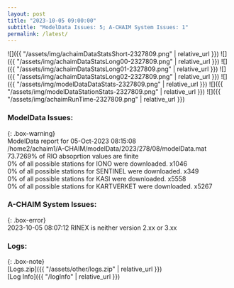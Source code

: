 ```yaml
---
layout: post
title: "2023-10-05 09:00:00"
subtitle: "ModelData Issues: 5; A-CHAIM System Issues: 1"
permalink: /latest/
---
```


![]({{ "/assets/img/achaimDataStatsShort-2327809.png" | relative_url }})
![]({{ "/assets/img/achaimDataStatsLong00-2327809.png" | relative_url }})
![]({{ "/assets/img/achaimDataStatsLong01-2327809.png" | relative_url }})
![]({{ "/assets/img/achaimDataStatsLong02-2327809.png" | relative_url }})
![]({{ "/assets/img/modelDataDataStats-2327809.png" | relative_url }})
![]({{ "/assets/img/modelDataStationStats-2327809.png" | relative_url }})
![]({{ "/assets/img/achaimRunTime-2327809.png" | relative_url }})


### ModelData Issues:  
  
{: .box-warning}  
 ModelData report for 05-Oct-2023 08:15:08   
 /home2/achaim1/A-CHAIM/modelData/2023/278/08/modelData.mat   
 73.7269% of RIO absoprtion values are finite   
 0% of all possible stations for IONO were downloaded. x1046   
 0% of all possible stations for SENTINEL were downloaded. x349   
 0% of all possible stations for KASI were downloaded. x5558   
 0% of all possible stations for KARTVERKET were downloaded. x5267   
  
### A-CHAIM System Issues:  
  
{: .box-error}  
2023-10-05 08:07:12 RINEX is neither version 2.xx or 3.xx  

### Logs:  
  
{: .box-note}  
[Logs.zip]({{ "/assets/other/logs.zip" | relative_url }})  
[Log Info]({{ "/logInfo" | relative_url }})  
